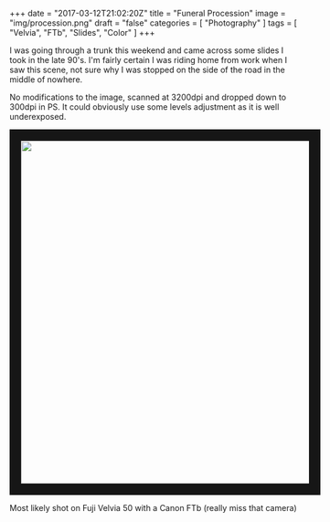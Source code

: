 +++
date = "2017-03-12T21:02:20Z"
title = "Funeral Procession"
image = "img/procession.png"
draft = "false"
categories = [ "Photography" ]
tags = [ "Velvia", "FTb", "Slides", "Color" ]
+++

I was going through a trunk this weekend and came across some slides I took 
in the late 90's. I'm fairly certain I was riding home from work when I saw 
this scene, not sure why I was stopped on the side of the road in the middle 
of nowhere.

No modifications to the image, scanned at 3200dpi and dropped down to 300dpi
in PS. It could obviously use some levels adjustment as it is well underexposed.


<a href='http://stephencott.com/img/procession.png'><img src='http://stephencott.com/img/procession.png' style="border:20px solid #161616; display:block; margin:auto;" width='600' /></a>

Most likely shot on Fuji Velvia 50 with a Canon FTb (really miss that camera)
